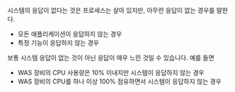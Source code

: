 
시스템의 응답이 없다는 것은 프로세스는 살아 있지만, 아무런 응답이 없는 경우를 말한다. 
- 모든 애플리케이션이 응답하지 않는 경우
- 특정 기능이 응답하지 않는 경우

보통 시스템 응답이 없는 것이 아닌 응답이 매우 느린 것일 수 있습니다. 
예를 들면 
- WAS 장비의 CPU 사용량은 10% 이내지만 시스템이 응답하지 않는 경우
- WAS 장비의 CPU를 하나 이상 100% 점유하면서 시스템이 응답하지 않는 경우

